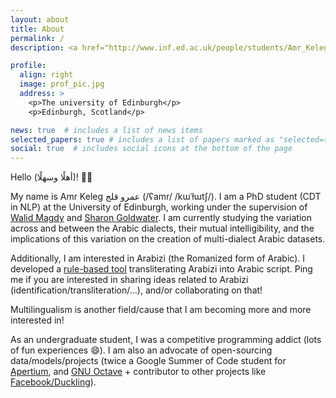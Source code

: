 ```yaml
---
layout: about
title: About
permalink: /
description: <a href="http://www.inf.ed.ac.uk/people/students/Amr_Keleg.html">Affiliation</a>

profile:
  align: right
  image: prof_pic.jpg
  address: >
    <p>The university of Edinburgh</p>
    <p>Edinburgh, Scotland</p>

news: true  # includes a list of news items
selected_papers: true # includes a list of papers marked as "selected={true}"
social: true  # includes social icons at the bottom of the page
---
```

Hello (أهلًا وسهلًا)! 👋👋

My name is Amr Keleg عمرو قلج (/ʕamr/ /kɯˈɫɯtʃ/). I am a PhD student (CDT in NLP) at the University of Edinburgh, working under the supervision of [Walid Magdy](https://homepages.inf.ed.ac.uk/wmagdy/) and [Sharon Goldwater](https://homepages.inf.ed.ac.uk/sgwater/).
I am currently studying the variation across and between the Arabic dialects, their mutual intelligibility, and the implications of this variation on the creation of multi-dialect Arabic datasets.

Additionally, I am interested in Arabizi (the Romanized form of Arabic). I developed a [rule-based tool](https://pypi.org/project/franco-arabic-transliterator/) transliterating Arabizi into Arabic script. Ping me if you are interested in sharing ideas related to Arabizi (identification/transliteration/...), and/or collaborating on that!

Multilingualism is another field/cause that I am becoming more and more interested in!

As an undergraduate student, I was a competitive programming addict (lots of fun experiences 😄). I am also an advocate of open-sourcing data/models/projects (twice a Google Summer of Code student for [Apertium](https://summerofcode.withgoogle.com/archive/2019/projects/5982561396850688/), and [GNU Octave](https://summerofcode.withgoogle.com/archive/2016/projects/5461783343005696) + contributor to other projects like [Facebook/Duckling](https://github.com/facebook/duckling)).
